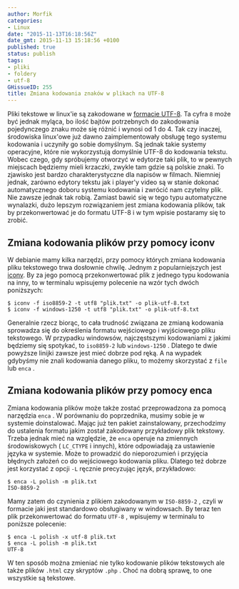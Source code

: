 ```yaml
---
author: Morfik
categories:
- Linux
date: "2015-11-13T16:18:56Z"
date_gmt: 2015-11-13 15:18:56 +0100
published: true
status: publish
tags:
- pliki
- foldery
- utf-8
GHissueID: 255
title: Zmiana kodowania znaków w plikach na UTF-8
---
```


Pliki tekstowe w linux'ie są zakodowane w [formacie
UTF-8](https://www.cl.cam.ac.uk/~mgk25/unicode.html). Ta cyfra `8` może być jednak myląca, bo ilość
bajtów potrzebnych do zakodowania pojedynczego znaku może się różnić i wynosi od 1 do 4. Tak czy
inaczej, środowiska linux'owe już dawno zaimplementowały obsługę tego systemu kodowania i uczyniły
go sobie domyślnym. Są jednak takie systemy operacyjne, które nie wykorzystują domyślnie UTF-8 do
kodowania tekstu. Wobec czego, gdy spróbujemy otworzyć w edytorze taki plik, to w pewnych miejscach
będziemy mieli krzaczki, zwykle tam gdzie są polskie znaki. To zjawisko jest bardzo
charakterystyczne dla napisów w filmach. Niemniej jednak, zarówno edytory tekstu jak i player'y
video są w stanie dokonać automatycznego doboru systemu kodowania i zwrócić nam czytelny plik. Nie
zawsze jednak tak robią. Zamiast bawić się w tego typu automatyczne wynalazki, dużo lepszym
rozwiązaniem jest zmiana kodowania plików, tak by przekonwertować je do formatu UTF-8 i w tym
wpisie postaramy się to zrobić.

<!--more-->
## Zmiana kodowania plików przy pomocy iconv

W debianie mamy kilka narzędzi, przy pomocy których zmiana kodowania pliku tekstowego trwa dosłownie
chwilę. Jednym z popularniejszych jest [iconv](https://pl.wikipedia.org/wiki/Iconv). By za jego
pomocą przekonwertować plik z jednego typu kodowania na inny, to w terminalu wpisujemy polecenie na
wzór tych dwóch poniższych:

    $ iconv -f iso8859-2 -t utf8 "plik.txt" -o plik-utf-8.txt
    $ iconv -f windows-1250 -t utf8 "plik.txt" -o plik-utf-8.txt

Generalnie rzecz biorąc, to cała trudność związana ze zmianą kodowania sprowadza się do określenia
formatu wejściowego i wyjściowego pliku tekstowego. W przypadku windowsów, najczęstszymi kodowaniami
z jakimi będziemy się spotykać, to `iso8859-2` lub `windows-1250` . Dlatego te dwie powyższe linijki
zawsze jest mieć dobrze pod ręką. A na wypadek gdybyśmy nie znali kodowania danego pliku, to możemy
skorzystać z `file` lub `enca` .

## Zmiana kodowania plików przy pomocy enca

Zmiana kodowania plików może także zostać przeprowadzona za pomocą narzędzia `enca` . W porównaniu
do poprzednika, musimy sobie je w systemie doinstalować. Mając już ten pakiet zainstalowany,
przechodzimy do ustalenia formatu jakim został zakodowany przykładowy plik tekstowy. Trzeba jednak
mieć na względzie, że `enca` operuje na zmiennych środowiskowych ( `LC_CTYPE` i innych), które
odpowiadają za ustawienie języka w systemie. Może to prowadzić do nieporozumień i przyjęcia błędnych
założeń co do wejściowego kodowania pliku. Dlatego też dobrze jest korzystać z opcji `-L` ręcznie
precyzując język, przykładowo:

    $ enca -L polish -m plik.txt
    ISO-8859-2

Mamy zatem do czynienia z plikiem zakodowanym w `ISO-8859-2` , czyli w formacie jaki jest
standardowo obsługiwany w windowsach. By teraz ten plik przekonwertować do formatu `UTF-8` ,
wpisujemy w terminalu to poniższe polecenie:

    $ enca -L polish -x utf-8 plik.txt
    $ enca -L polish -m plik.txt
    UTF-8

W ten sposób można zmieniać nie tylko kodowanie plików tekstowych ale także plików `.html` czy
skryptów `.php` . Choć na dobrą sprawę, to one wszystkie są tekstowe.
